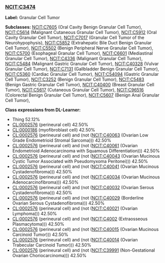 
### [NCIT:C3474](http://purl.obolibrary.org/obo/NCIT_C3474)
**Label:** Granular Cell Tumor

**Subclasses:** [NCIT:C7605](http://purl.obolibrary.org/obo/NCIT_C7605) (Oral Cavity Benign Granular Cell Tumor), [NCIT:C5614](http://purl.obolibrary.org/obo/NCIT_C5614) (Malignant Cutaneous Granular Cell Tumor), [NCIT:C5912](http://purl.obolibrary.org/obo/NCIT_C5912) (Oral Cavity Granular Cell Tumor), [NCIT:C7017](http://purl.obolibrary.org/obo/NCIT_C7017) (Granular Cell Tumor of the Neurohypophysis), [NCIT:C5852](http://purl.obolibrary.org/obo/NCIT_C5852) (Extrahepatic Bile Duct Benign Granular Cell Tumor), [NCIT:C5502](http://purl.obolibrary.org/obo/NCIT_C5502) (Benign Peripheral Nerve Granular Cell Tumor), [NCIT:C5700](http://purl.obolibrary.org/obo/NCIT_C5700) (Esophageal Granular Cell Tumor), [NCIT:C6601](http://purl.obolibrary.org/obo/NCIT_C6601) (Mediastinal Granular Cell Tumor), [NCIT:C4336](http://purl.obolibrary.org/obo/NCIT_C4336) (Malignant Granular Cell Tumor), [NCIT:C5484](http://purl.obolibrary.org/obo/NCIT_C5484) (Malignant Gastric Granular Cell Tumor), [NCIT:C40328](http://purl.obolibrary.org/obo/NCIT_C40328) (Vulvar Granular Cell Tumor), [NCIT:C7131](http://purl.obolibrary.org/obo/NCIT_C7131) (Gallbladder Benign Granular Cell Tumor), [NCIT:C5360](http://purl.obolibrary.org/obo/NCIT_C5360) (Cardiac Granular Cell Tumor), [NCIT:C54094](http://purl.obolibrary.org/obo/NCIT_C54094) (Gastric Granular Cell Tumor), [NCIT:C3252](http://purl.obolibrary.org/obo/NCIT_C3252) (Benign Granular Cell Tumor), [NCIT:C5483](http://purl.obolibrary.org/obo/NCIT_C5483) (Benign Gastric Granular Cell Tumor), [NCIT:C40400](http://purl.obolibrary.org/obo/NCIT_C40400) (Breast Granular Cell Tumor), [NCIT:C5617](http://purl.obolibrary.org/obo/NCIT_C5617) (Cutaneous Granular Cell Tumor), [NCIT:C96516](http://purl.obolibrary.org/obo/NCIT_C96516) (Colorectal Benign Granular Cell Tumor), [NCIT:C5607](http://purl.obolibrary.org/obo/NCIT_C5607) (Benign Anal Granular Cell Tumor), 

**Class expressions from DL-Learner:**

- Thing 52.12%
- [CL:0002576](http://purl.obolibrary.org/obo/CL_0002576) (perineural cell) 42.50%
- [CL:0000186](http://purl.obolibrary.org/obo/CL_0000186) (myofibroblast cell) 42.50%
- [CL:0002576](http://purl.obolibrary.org/obo/CL_0002576) (perineural cell) and (not ([NCIT:C40063](http://purl.obolibrary.org/obo/NCIT_C40063) (Ovarian Low Grade Endometrioid Stromal Sarcoma))) 42.50%
- [CL:0002576](http://purl.obolibrary.org/obo/CL_0002576) (perineural cell) and (not ([NCIT:C40061](http://purl.obolibrary.org/obo/NCIT_C40061) (Ovarian Endometrioid Adenocarcinoma with Squamous Differentiation))) 42.50%
- [CL:0002576](http://purl.obolibrary.org/obo/CL_0002576) (perineural cell) and (not ([NCIT:C40043](http://purl.obolibrary.org/obo/NCIT_C40043) (Ovarian Mucinous Cystic Tumor Associated with Pseudomyxoma Peritonei))) 42.50%
- [CL:0002576](http://purl.obolibrary.org/obo/CL_0002576) (perineural cell) and (not ([NCIT:C40041](http://purl.obolibrary.org/obo/NCIT_C40041) (Ovarian Mucinous Cystadenofibroma))) 42.50%
- [CL:0002576](http://purl.obolibrary.org/obo/CL_0002576) (perineural cell) and (not ([NCIT:C40034](http://purl.obolibrary.org/obo/NCIT_C40034) (Ovarian Mucinous Adenocarcinofibroma))) 42.50%
- [CL:0002576](http://purl.obolibrary.org/obo/CL_0002576) (perineural cell) and (not ([NCIT:C40032](http://purl.obolibrary.org/obo/NCIT_C40032) (Ovarian Serous Cystadenofibroma))) 42.50%
- [CL:0002576](http://purl.obolibrary.org/obo/CL_0002576) (perineural cell) and (not ([NCIT:C40029](http://purl.obolibrary.org/obo/NCIT_C40029) (Borderline Ovarian Serous Cystadenofibroma))) 42.50%
- [CL:0002576](http://purl.obolibrary.org/obo/CL_0002576) (perineural cell) and (not ([NCIT:C40021](http://purl.obolibrary.org/obo/NCIT_C40021) (Ovarian Lymphoma))) 42.50%
- [CL:0002576](http://purl.obolibrary.org/obo/CL_0002576) (perineural cell) and (not ([NCIT:C4002](http://purl.obolibrary.org/obo/NCIT_C4002) (Extraosseous Plasmacytoma))) 42.50%
- [CL:0002576](http://purl.obolibrary.org/obo/CL_0002576) (perineural cell) and (not ([NCIT:C40015](http://purl.obolibrary.org/obo/NCIT_C40015) (Ovarian Mucinous Carcinoid Tumor))) 42.50%
- [CL:0002576](http://purl.obolibrary.org/obo/CL_0002576) (perineural cell) and (not ([NCIT:C40014](http://purl.obolibrary.org/obo/NCIT_C40014) (Ovarian Trabecular Carcinoid Tumor))) 42.50%
- [CL:0002576](http://purl.obolibrary.org/obo/CL_0002576) (perineural cell) and (not ([NCIT:C39991](http://purl.obolibrary.org/obo/NCIT_C39991) (Non-Gestational Ovarian Choriocarcinoma))) 42.50%


